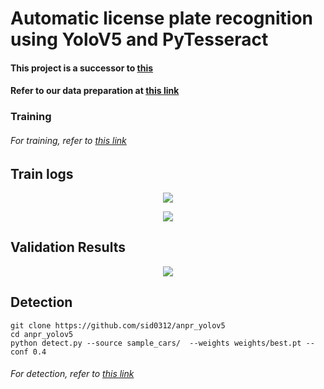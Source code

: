 # Automatic license plate recognition using YoloV5 and PyTesseract

#### This project is a successor to [this](https://github.com/sid0312/ANPR)

#### Refer to our data preparation at [this link](https://github.com/sid0312/ANPR/blob/master/notebooks/data_preparation.ipynb)

### Training 

###### For training, refer to [this link](yolov5_license_plate_train.ipynb)

## Train logs

<p align="center">  
  <img src="https://github.com/sid0312/anpr_yolov5/blob/master/visualizations/results.png">
</p>

<p align="center">  
  <img src="https://github.com/sid0312/anpr_yolov5/blob/master/visualizations/labels.png">
</p>


## Validation Results

<p align="center">  
  <img src="https://github.com/sid0312/anpr_yolov5/blob/master/results/test_batch0_gt.jpg">
</p>

## Detection
```
git clone https://github.com/sid0312/anpr_yolov5
cd anpr_yolov5
python detect.py --source sample_cars/  --weights weights/best.pt --conf 0.4
```
 ###### For detection, refer to [this link](anpr_test.ipynb)
